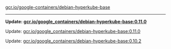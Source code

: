 [gcr.io/google-containers/debian-hyperkube-base](https://hub.docker.com/r/cruse/debian-hyperkube-base/tags/) 

----
**Update: [gcr.io/google_containers/debian-hyperkube-base:0.11.0](https://hub.docker.com/r/cruse/debian-hyperkube-base/tags/)**

Update: [gcr.io/google_containers/debian-hyperkube-base:0.11.0](https://hub.docker.com/r/cruse/debian-hyperkube-base/tags/)

Update: [gcr.io/google_containers/debian-hyperkube-base:0.10.2](https://hub.docker.com/r/cruse/debian-hyperkube-base/tags/)

